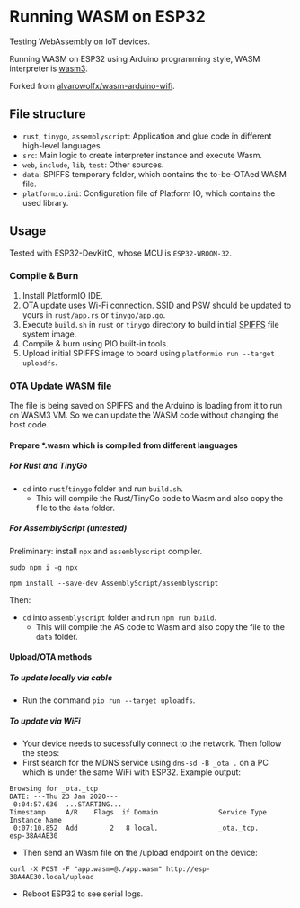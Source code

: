 # Running WASM on ESP32

Testing WebAssembly on IoT devices.

Running WASM on ESP32 using Arduino programming style, WASM interpreter is [wasm3](https://github.com/wasm3/wasm3).

Forked from [alvarowolfx/wasm-arduino-wifi](https://github.com/alvarowolfx/wasm-arduino-wifi).

## File structure
- `rust`, `tinygo`, `assemblyscript`: Application and glue code in different high-level languages.
- `src`: Main logic to create interpreter instance and execute Wasm.
- `web`, `include`, `lib`, `test`: Other sources.
- `data`: SPIFFS temporary folder, which contains the to-be-OTAed WASM file.
- `platformio.ini`: Configuration file of Platform IO, which contains the used library.
## Usage

Tested with ESP32-DevKitC, whose MCU is `ESP32-WROOM-32`.

### Compile & Burn
1. Install PlatformIO IDE.
2. OTA update uses Wi-Fi connection. SSID and PSW should be updated to yours in `rust/app.rs` or `tinygo/app.go`.
3. Execute `build.sh` in `rust` or `tinygo` directory to build initial [SPIFFS](https://docs.platformio.org/en/latest/platforms/espressif32.html#uploading-files-to-file-system-spiffs) file system image.
4. Compile & burn using PIO built-in tools.
5. Upload initial SPIFFS image to board using `platformio run --target uploadfs`.

### OTA Update WASM file

The file is being saved on SPIFFS and the Arduino is loading from it to run on WASM3 VM. So we can update the WASM code without changing the host code.

#### Prepare *.wasm which is compiled from different languages
##### For Rust and TinyGo
* `cd` into `rust`/`tinygo` folder and run `build.sh`.
  * This will compile the Rust/TinyGo code to Wasm and also copy the file to the `data` folder.

##### For AssemblyScript (untested)

Preliminary: install `npx` and `assemblyscript` compiler.

`sudo npm i -g npx`

`npm install --save-dev AssemblyScript/assemblyscript`

Then:
* `cd` into `assemblyscript` folder and run `npm run build`.
  * This will compile the AS code to Wasm and also copy the file to the `data` folder.

#### Upload/OTA methods
##### To update locally via cable
* Run the command `pio run --target uploadfs`.

##### To update via WiFi
* Your device needs to sucessfully connect to the network. Then follow the steps:
* First search for the MDNS service using `dns-sd -B _ota .` on a PC which is under the same WiFi with ESP32. Example output:
```
Browsing for _ota._tcp
DATE: ---Thu 23 Jan 2020---
 0:04:57.636  ...STARTING...
Timestamp     A/R    Flags  if Domain               Service Type         Instance Name
 0:07:10.852  Add        2   8 local.               _ota._tcp.           esp-38A4AE30
```
* Then send an Wasm file on the /upload endpoint on the device:
```
curl -X POST -F "app.wasm=@./app.wasm" http://esp-38A4AE30.local/upload
```
* Reboot ESP32 to see serial logs.
